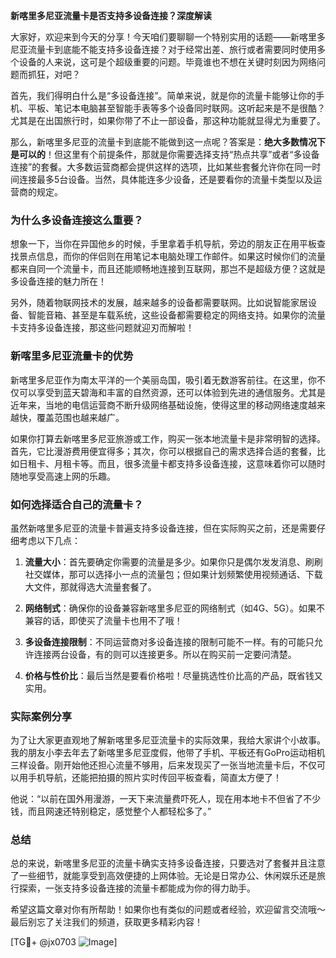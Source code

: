 **新喀里多尼亚流量卡是否支持多设备连接？深度解读**

大家好，欢迎来到今天的分享！今天咱们要聊聊一个特别实用的话题——新喀里多尼亚流量卡到底能不能支持多设备连接？对于经常出差、旅行或者需要同时使用多个设备的人来说，这可是个超级重要的问题。毕竟谁也不想在关键时刻因为网络问题而抓狂，对吧？

首先，我们得明白什么是“多设备连接”。简单来说，就是你的流量卡能够让你的手机、平板、笔记本电脑甚至智能手表等多个设备同时联网。这听起来是不是很酷？尤其是在出国旅行时，如果你带了不止一部设备，那这种功能就显得尤为重要了。

那么，新喀里多尼亚的流量卡到底能不能做到这一点呢？答案是：**绝大多数情况下是可以的**！但这里有个前提条件，那就是你需要选择支持“热点共享”或者“多设备连接”的套餐。大多数运营商都会提供这样的选项，比如某些套餐允许你在同一时间连接最多5台设备。当然，具体能连多少设备，还是要看你的流量卡类型以及运营商的规定。

### 为什么多设备连接这么重要？

想象一下，当你在异国他乡的时候，手里拿着手机导航，旁边的朋友正在用平板查找景点信息，而你的伴侣则在用笔记本电脑处理工作邮件。如果这时候你们的流量都来自同一个流量卡，而且还能顺畅地连接到互联网，那岂不是超级方便？这就是多设备连接的魅力所在！

另外，随着物联网技术的发展，越来越多的设备都需要联网。比如说智能家居设备、智能音箱、甚至是车载系统，这些设备都需要稳定的网络支持。如果你的流量卡支持多设备连接，那这些问题就迎刃而解啦！

### 新喀里多尼亚流量卡的优势

新喀里多尼亚作为南太平洋的一个美丽岛国，吸引着无数游客前往。在这里，你不仅可以享受到蓝天碧海和丰富的自然资源，还可以体验到先进的通信服务。尤其是近年来，当地的电信运营商不断升级网络基础设施，使得这里的移动网络速度越来越快，覆盖范围也越来越广。

如果你打算去新喀里多尼亚旅游或工作，购买一张本地流量卡是非常明智的选择。首先，它比漫游费用便宜得多；其次，你可以根据自己的需求选择合适的套餐，比如日租卡、月租卡等。而且，很多流量卡都支持多设备连接，这意味着你可以随时随地享受高速上网的乐趣。

### 如何选择适合自己的流量卡？

虽然新喀里多尼亚的流量卡普遍支持多设备连接，但在实际购买之前，还是需要仔细考虑以下几点：

1. **流量大小**：首先要确定你需要的流量是多少。如果你只是偶尔发发消息、刷刷社交媒体，那可以选择小一点的流量包；但如果计划频繁使用视频通话、下载大文件，那就得选大流量套餐了。
   
2. **网络制式**：确保你的设备兼容新喀里多尼亚的网络制式（如4G、5G）。如果不兼容的话，即使买了流量卡也用不了哦！

3. **多设备连接限制**：不同运营商对多设备连接的限制可能不一样。有的可能只允许连接两台设备，有的则可以连接更多。所以在购买前一定要问清楚。

4. **价格与性价比**：最后当然是要看价格啦！尽量挑选性价比高的产品，既省钱又实用。

### 实际案例分享

为了让大家更直观地了解新喀里多尼亚流量卡的实际效果，我给大家讲个小故事。我的朋友小李去年去了新喀里多尼亚度假，他带了手机、平板还有GoPro运动相机三样设备。刚开始他还担心流量不够用，后来发现买了一张当地流量卡后，不仅可以用手机导航，还能把拍摄的照片实时传回平板查看，简直太方便了！

他说：“以前在国外用漫游，一天下来流量费吓死人，现在用本地卡不但省了不少钱，而且网速还特别稳定，感觉整个人都轻松多了。”

### 总结

总的来说，新喀里多尼亚的流量卡确实支持多设备连接，只要选对了套餐并且注意了一些细节，就能享受到高效便捷的上网体验。无论是日常办公、休闲娱乐还是旅行探索，一张支持多设备连接的流量卡都能成为你的得力助手。

希望这篇文章对你有所帮助！如果你也有类似的问题或者经验，欢迎留言交流哦～最后别忘了关注我们的频道，获取更多精彩内容！

[TG💪+ @jx0703 ![Image](https://github.com/user-attachments/assets/dbca1d08-cadb-493c-b0ec-ad6f7a83f270)]